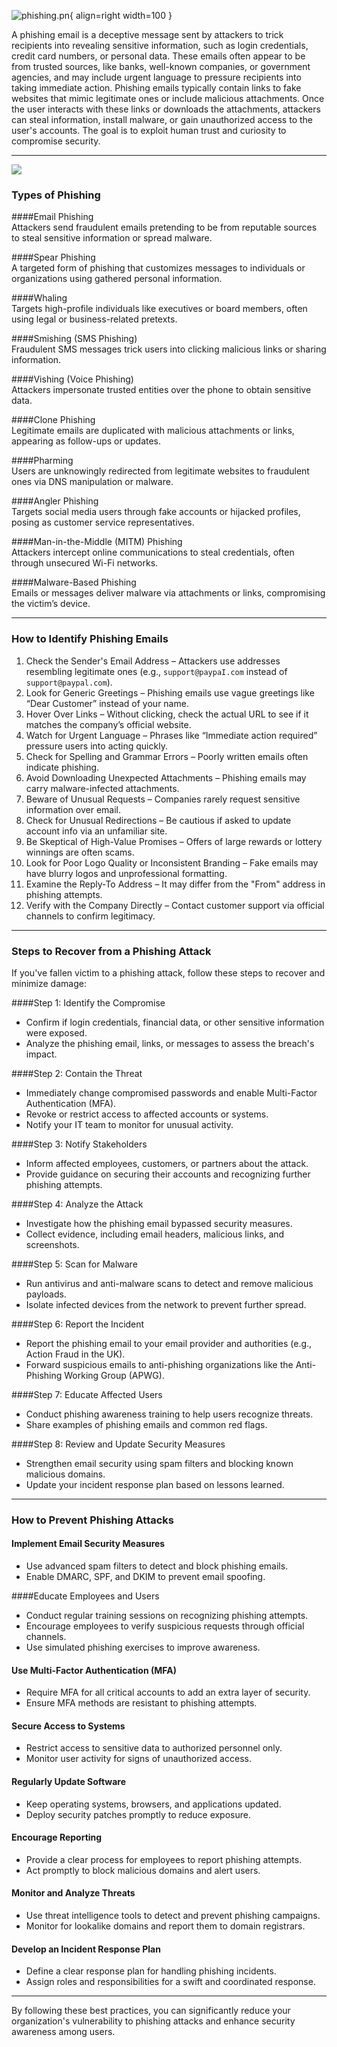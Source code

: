 

![phishing.pn](assets/phishing.png){ align=right width=100 }

A phishing email is a deceptive message sent by attackers to trick recipients into revealing sensitive information, such as login credentials, credit card numbers, or personal data. These emails often appear to be from trusted sources, like banks, well-known companies, or government agencies, and may include urgent language to pressure recipients into taking immediate action. Phishing emails typically contain links to fake websites that mimic legitimate ones or include malicious attachments. Once the user interacts with these links or downloads the attachments, attackers can steal information, install malware, or gain unauthorized access to the user's accounts. The goal is to exploit human trust and curiosity to compromise security. 

---

![](assets/phishing_working_2-What_Is_Phishing.png)

### Types of Phishing

####Email Phishing  
Attackers send fraudulent emails pretending to be from reputable sources to steal sensitive information or spread malware.

####Spear Phishing  
A targeted form of phishing that customizes messages to individuals or organizations using gathered personal information.

####Whaling  
Targets high-profile individuals like executives or board members, often using legal or business-related pretexts.

####Smishing (SMS Phishing)  
Fraudulent SMS messages trick users into clicking malicious links or sharing information.

####Vishing (Voice Phishing)  
Attackers impersonate trusted entities over the phone to obtain sensitive data.

####Clone Phishing  
Legitimate emails are duplicated with malicious attachments or links, appearing as follow-ups or updates.

####Pharming  
Users are unknowingly redirected from legitimate websites to fraudulent ones via DNS manipulation or malware.

####Angler Phishing  
Targets social media users through fake accounts or hijacked profiles, posing as customer service representatives.

####Man-in-the-Middle (MITM) Phishing  
Attackers intercept online communications to steal credentials, often through unsecured Wi-Fi networks.

####Malware-Based Phishing  
Emails or messages deliver malware via attachments or links, compromising the victim’s device.

---

### How to Identify Phishing Emails

1. Check the Sender's Email Address – Attackers use addresses resembling legitimate ones (e.g., `support@paypaI.com` instead of `support@paypal.com`).
2. Look for Generic Greetings – Phishing emails use vague greetings like “Dear Customer” instead of your name.
3. Hover Over Links – Without clicking, check the actual URL to see if it matches the company’s official website.
4. Watch for Urgent Language – Phrases like “Immediate action required” pressure users into acting quickly.
5. Check for Spelling and Grammar Errors – Poorly written emails often indicate phishing.
6. Avoid Downloading Unexpected Attachments – Phishing emails may carry malware-infected attachments.
7. Beware of Unusual Requests – Companies rarely request sensitive information over email.
8. Check for Unusual Redirections – Be cautious if asked to update account info via an unfamiliar site.
9. Be Skeptical of High-Value Promises – Offers of large rewards or lottery winnings are often scams.
10. Look for Poor Logo Quality or Inconsistent Branding – Fake emails may have blurry logos and unprofessional formatting.
11. Examine the Reply-To Address – It may differ from the "From" address in phishing attempts.
12. Verify with the Company Directly – Contact customer support via official channels to confirm legitimacy.

---

### Steps to Recover from a Phishing Attack


If you've fallen victim to a phishing attack, follow these steps to recover and minimize damage:

####Step 1: Identify the Compromise
- Confirm if login credentials, financial data, or other sensitive information were exposed.
- Analyze the phishing email, links, or messages to assess the breach's impact.

####Step 2: Contain the Threat
- Immediately change compromised passwords and enable Multi-Factor Authentication (MFA).
- Revoke or restrict access to affected accounts or systems.
- Notify your IT team to monitor for unusual activity.

####Step 3: Notify Stakeholders
- Inform affected employees, customers, or partners about the attack.
- Provide guidance on securing their accounts and recognizing further phishing attempts.

####Step 4: Analyze the Attack
- Investigate how the phishing email bypassed security measures.
- Collect evidence, including email headers, malicious links, and screenshots.

####Step 5: Scan for Malware
- Run antivirus and anti-malware scans to detect and remove malicious payloads.
- Isolate infected devices from the network to prevent further spread.

####Step 6: Report the Incident
- Report the phishing email to your email provider and authorities (e.g., Action Fraud in the UK).
- Forward suspicious emails to anti-phishing organizations like the Anti-Phishing Working Group (APWG).

####Step 7: Educate Affected Users
- Conduct phishing awareness training to help users recognize threats.
- Share examples of phishing emails and common red flags.

####Step 8: Review and Update Security Measures
- Strengthen email security using spam filters and blocking known malicious domains.
- Update your incident response plan based on lessons learned.

---

### How to Prevent Phishing Attacks

#### Implement Email Security Measures
- Use advanced spam filters to detect and block phishing emails.
- Enable DMARC, SPF, and DKIM to prevent email spoofing.

####Educate Employees and Users
- Conduct regular training sessions on recognizing phishing attempts.
- Encourage employees to verify suspicious requests through official channels.
- Use simulated phishing exercises to improve awareness.

#### Use Multi-Factor Authentication (MFA)
- Require MFA for all critical accounts to add an extra layer of security.
- Ensure MFA methods are resistant to phishing attempts.

#### Secure Access to Systems
- Restrict access to sensitive data to authorized personnel only.
- Monitor user activity for signs of unauthorized access.

#### Regularly Update Software
- Keep operating systems, browsers, and applications updated.
- Deploy security patches promptly to reduce exposure.

#### Encourage Reporting
- Provide a clear process for employees to report phishing attempts.
- Act promptly to block malicious domains and alert users.

#### Monitor and Analyze Threats
- Use threat intelligence tools to detect and prevent phishing campaigns.
- Monitor for lookalike domains and report them to domain registrars.

#### Develop an Incident Response Plan
- Define a clear response plan for handling phishing incidents.
- Assign roles and responsibilities for a swift and coordinated response.
---
By following these best practices, you can significantly reduce your organization's vulnerability to phishing attacks and enhance security awareness among users.
